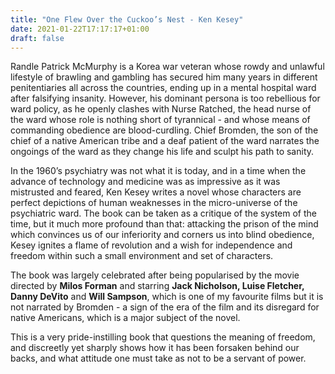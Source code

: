 ```yaml
---
title: "One Flew Over the Cuckoo’s Nest - Ken Kesey"
date: 2021-01-22T17:17:17+01:00
draft: false
---
```



Randle Patrick McMurphy is a Korea war veteran whose rowdy and unlawful lifestyle of brawling and gambling has secured him many years in different penitentiaries all across the countries, ending up in a mental hospital ward after falsifying insanity. However, his dominant persona is too rebellious for ward policy, as he openly clashes with Nurse Ratched, the head nurse of the ward whose role is nothing short of tyrannical - and whose means of commanding obedience are blood-curdling. Chief Bromden, the son of the chief of a native American tribe and a deaf patient of the ward narrates the ongoings of the ward as they change his life and sculpt his path to sanity.


In the 1960’s psychiatry was not what it is today, and in a time when the advance of technology and medicine was as impressive as it was mistrusted and feared, Ken Kesey writes a novel whose characters are perfect depictions of human weaknesses in the micro-universe of the psychiatric ward. The book can be taken as a critique of the system of the time, but it much more profound than that: attacking the prison of the mind which convinces us of our inferiority and corners us into blind obedience, Kesey ignites a flame of revolution and a wish for independence and freedom within such a small environment and set of characters. 


The book was largely celebrated after being popularised by the movie directed by **Milos Forman** and starring **Jack Nicholson, Luise Fletcher, Danny DeVito** and **Will Sampson**, which is one of my favourite films but it is not narrated by Bromden - a sign of the era of the film and its disregard for native Americans, which is a major subject of the novel.


This is a very pride-instilling book that questions the meaning of freedom, and discreetly yet sharply shows how it has been forsaken behind our backs, and what attitude one must take as not to be a servant of power.

